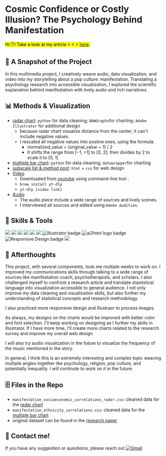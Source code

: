 # Cosmic Confidence or Costly Illusion? The Psychology Behind Manifestation
<mark>Hi ✋! Take a look at my article ⚡ ⚡ ⚡  [here](https://kristen-shen.github.io/manifestation/).</mark>

## 📝 A Snapshot of the Project
In this multimedia project, I creatively weave audio, data visualization, and video into my storytelling about a pop culture: manifestation. 
Translating a psychology research into accessible visualization, I explored the scientific explanation behind manifestation with lively audio and rich narratives. 

## 📊 Methods & Visualization 
- [radar chart](https://github.com/Kristen-Shen/Kristen-Shen.github.io/tree/main/manifestation): `python` for data cleaning; `RAWGraphs`for charting; `Adobe Illustrator` for additional design
    - because radar chart visualize distance from the center, it can't include negative values.
    - I rescaled all negative values into postive ones, using the formula: 
        - normalized_value = (original_value + 1) / 2
        - It shifts the range from [−1, +1] to [0, 2]; then divides by 2 to scale it to [0, 1]
- [multiple bar chart](https://www.datawrapper.de/_/XbMzD/): `python` for data cleaning; `datawrapper`for charting
- [subscale list & method post](https://kristen-shen.github.io/manifestation/): `html` + `css` for web design
- [Video](https://www.youtube.com/watch?v=v6EHa1hhnXQ)
    - Downloaded from [youtube](https://www.youtube.com/watch?v=v6EHa1hhnXQ) using command-line tool :
    - `brew install yt-dlp`
    - `yt-dlp [video link]`
- [Audio](https://drive.google.com/drive/folders/1hkjwQfkpSyqkAe222Fjme06rCnH3oBbc?usp=drive_link)
    - The audio piece include a wide range of sources and lively scenes.
    - I interviewed all sources and edited using `Adobe Audition`.

## 💪 Skills & Tools
<p>
    <img src="https://img.shields.io/badge/Python-3776AB?style=for-the-badge&logo=python&logoColor=white" />
    <img src="https://img.shields.io/badge/HTML5-E34F26?style=for-the-badge&logo=html5&logoColor=white" />
    <img src="https://img.shields.io/badge/CSS3-1572B6?style=for-the-badge&logo=css3&logoColor=white" />
    <img src="https://img.shields.io/badge/JavaScript-323330?style=for-the-badge&logo=javascript&logoColor=F7DF1E" />
    <img src="https://img.shields.io/badge/Visual_Studio_Code-0078D4?style=for-the-badge&logo=visual%20studio%20code&logoColor=white" />
    <img src="https://img.shields.io/badge/R-276DC3?style=for-the-badge&logo=r&logoColor=white" />
    <img src="https://img.shields.io/badge/Illustrator-FF9A00?style=for-the-badge&logo=adobeillustrator&logoColor=white" alt="Illustrator badge" />
    <img src="https://img.shields.io/badge/ai2html-000000?style=for-the-badge&logo=adobeillustrator&logoColor=white" alt="ai2html logo badge" />
    <img src="https://img.shields.io/badge/Responsive_Design-4CAF50?style=for-the-badge&logo=css3&logoColor=white" alt="Responsive Design badge" />
    <img src="https://img.shields.io/badge/Audition-00CED1?style=for-the-badge&logo=adobeaudition&logoColor=white" />


</p>

## 🤔 Afterthoughts
This project, with several components, took me multiple weeks to work on. I improved my communications skills through talking to a wide range of sources like manifestation coach, psychotherapists, and scholars.
I also challenged myself to confront a research article and translate stastistical language into visualization accessible to general audience. I not only improve my data cleaning and visualization skills, but also further my understanding of statistical concepts and research methodology.

I also practiced more responsive design and Illustraor to process images. 

As always, my designs on the charts would be improved with better color and font selection. I'll keep working on designing as I further my skills in Illustrator. 
If I have more time, I'll create more charts related to the research survey and improve my overall web design.

I will also try audio visualization in the future to visualize the frequency of the music mentioned in the story.

In general, I think this is an extremely interesting and complex topic weaving multiple angles together like psychology, religion, pop culture, and potentially inequality. I will continute to work on it in the future.

## 🗄️ Files in the Repo
- `manifestation_socioeconomic_correlations_radar.csv`: cleaned data for the [radar chart](https://github.com/Kristen-Shen/Kristen-Shen.github.io/tree/main/manifestation)
- `manifestation_ethnicity_correlations.csv`: cleaned data for the [multiple bar chart](https://www.datawrapper.de/_/XbMzD/)
- original dataset can be found in the [research paper](https://journals.sagepub.com/doi/10.1177/01461672231181162) 

## 📝 Contact me! 
If you have any suggestion or questioins, please reach out
[![Gmail](https://img.shields.io/badge/Gmail-D14836?style=for-the-badge&logo=gmail&logoColor=white)](mailto:hs3183@columbia.edu)
